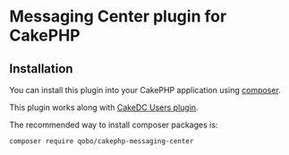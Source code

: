 # Messaging Center plugin for CakePHP

## Installation

You can install this plugin into your CakePHP application using [composer](http://getcomposer.org).

This plugin works along with [CakeDC Users plugin](https://github.com/CakeDC/users).

The recommended way to install composer packages is:

```
composer require qobo/cakephp-messaging-center
```
